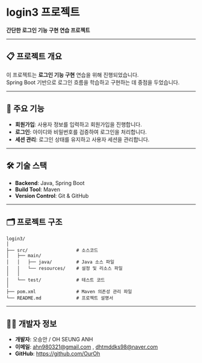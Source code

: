 # login3 프로젝트  
**간단한 로그인 기능 구현 연습 프로젝트**  

---

## 📋 프로젝트 개요  
이 프로젝트는 **로그인 기능 구현** 연습을 위해 진행되었습니다.  
Spring Boot 기반으로 로그인 흐름을 학습하고 구현하는 데 중점을 두었습니다.  

---

## 🚀 주요 기능  
- **회원가입**: 사용자 정보를 입력하고 회원가입을 진행합니다.  
- **로그인**: 아이디와 비밀번호를 검증하여 로그인을 처리합니다.  
- **세션 관리**: 로그인 상태를 유지하고 사용자 세션을 관리합니다.  

---

## 🛠️ 기술 스택  
- **Backend**: Java, Spring Boot  
- **Build Tool**: Maven  
- **Version Control**: Git & GitHub  

---


## 🗂️ 프로젝트 구조  
```plaintext
login3/
│
├── src/                  # 소스코드
│   ├── main/
│   │   ├── java/         # Java 소스 파일
│   │   └── resources/    # 설정 및 리소스 파일
│   │
│   └── test/             # 테스트 코드
│
├── pom.xml               # Maven 의존성 관리 파일
└── README.md             # 프로젝트 설명서
```

---


## 🧑‍💻 개발자 정보  
- **개발자**: 오승안 / OH SEUNG ANH 
- **이메일**: ahn980321@gmail.com , dhtmddks98@naver.com 
- **GitHub**: https://github.com/OurOh


  
